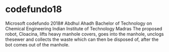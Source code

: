 # codefundo18
Microsoft codefundo 2018#
Abdhul Ahadh
Bachelor of Technology on Chemical Engineering
Indian Institute of Technology Madras
The proposed robot, Cloacina, lifts heavy manhole covers, goes into the manhole, unclogs thesewer and collects the waste which can then be disposed of, after the bot comes out of the manhole.
